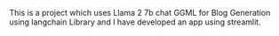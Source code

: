 This is a project which uses Llama 2 7b chat GGML for Blog Generation using langchain Library and I have developed an app using streamlit.
